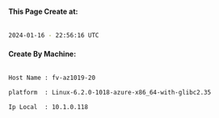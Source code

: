 
   
#### This Page Create at:

```bash

2024-01-16 - 22:56:16 UTC

```

#### Create By Machine:

```bash

Host Name : fv-az1019-20

platform  : Linux-6.2.0-1018-azure-x86_64-with-glibc2.35

Ip Local  : 10.1.0.118

```

